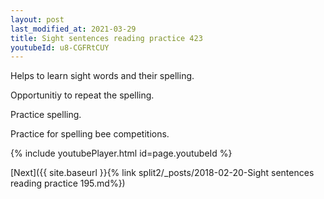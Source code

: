 ```yaml
---
layout: post
last_modified_at: 2021-03-29
title: Sight sentences reading practice 423
youtubeId: u8-CGFRtCUY
---
```

 
 
Helps to learn sight words and their spelling.

Opportunitiy to repeat the spelling. 

Practice spelling. 
 
Practice for spelling bee competitions. 
 
{% include youtubePlayer.html id=page.youtubeId %}
 
 

[Next]({{ site.baseurl }}{% link  split2/_posts/2018-02-20-Sight sentences reading practice 195.md%})
 
